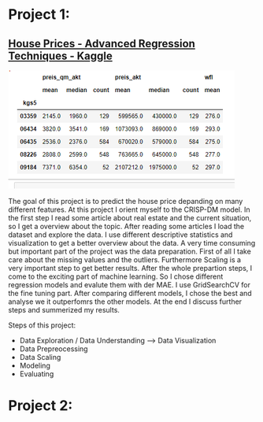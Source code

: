
# Project 1:
## [House Prices - Advanced Regression Techniques - Kaggle](https://github.com/lukasmetz27/Portfolio/blob/main/images/Unbenannt.PNG)

![](https://github.com/lukasmetz27/Portfolio/blob/main/images/Unbenannt.PNG)

The goal of this project is to predict the house price depanding on many different features. At this project I orient myself to the CRISP-DM model. In the first step I read some article about real estate and the current situation, so I get a overview about the topic. After reading some articles I load the dataset and explore the data. I use different descriptive statistics and visualization to get a better overview about the data. A very time consuming but important part of the project was the data preparation. First of all I take care about the missing values and the outliers. Furthermore Scaling is a very important step to get better results. 
After the whole prepartion steps, I come to the exciting part of machine learning. So I chose different regression models and evalute them with der MAE. I use GridSearchCV for the fine tuning part. After comparing different models, I chose the best and analyse we it outperfomrs the other models. At the end I discuss further steps and summerized my results.

Steps of this project:
* Data Exploration / Data Understanding --> Data Visualization
* Data Prepreocessing
* Data Scaling
* Modeling 
* Evaluating


# Project 2:
